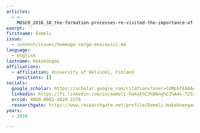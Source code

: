 ```yaml
---
articles:
  - >-
    MOSCO_2016_18_the-formation-processes-re-visited-the-importance-of-naturalized-representations
exerpt: ''
firstname: Eemeli
issue:
  - content/issues/hommage-serge-moscovici.md
language:
  - English
lastname: Hakoköngäs
affiliations:
  - affiliation: University of Helsinki, Finland
    positions: []
socials:
  google_scholar: https://scholar.google.com/citations?user=lGMpSfEAAAAJ&hl=en
  linkedin: https://fi.linkedin.com/in/eemeli-hakok%C3%B6ng%C3%A4s-72520424b
  orcid: 0000-0002-4828-2276
  researchgate: https://www.researchgate.net/profile/Eemeli-Hakokoengaes
years:
  - 2016

---
```

